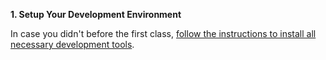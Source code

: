 **1. Setup Your Development Environment**

In case you didn't before the first class, [follow the instructions to install all necessary development tools](/kiei924-fall15/workbook/setup).





